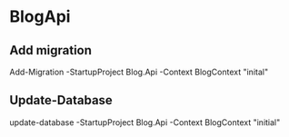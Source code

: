 # BlogApi
## Add migration
Add-Migration -StartupProject Blog.Api -Context BlogContext "inital"

## Update-Database
update-database -StartupProject Blog.Api -Context BlogContext "initial"
